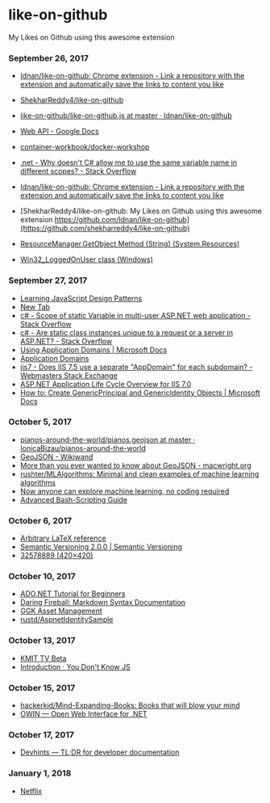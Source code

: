 # like-on-github
My Likes on Github using this awesome extension

### September 26, 2017 
- [Idnan/like-on-github: Chrome extension - Link a repository with the extension and automatically save the links to content you like](https://github.com/Idnan/like-on-github) 
- [ShekharReddy4/like-on-github](https://github.com/ShekharReddy4/like-on-github) 
- [like-on-github/like-on-github.js at master · Idnan/like-on-github](https://github.com/Idnan/like-on-github/blob/master/like-on-github.js) 
- [Web API - Google Docs](https://docs.google.com/document/d/1Ogm-lqoy4vY3yT8v7YuQaV0sAa_T35-vXFZ2fi4ljng/edit) 
- [container-workbook/docker-workshop](https://github.com/container-workbook/docker-workshop) 
- [.net - Why doesn't C# allow me to use the same variable name in different scopes? - Stack Overflow](https://stackoverflow.com/questions/4649947/why-doesnt-c-sharp-allow-me-to-use-the-same-variable-name-in-different-scopes) 

- [Idnan/like-on-github: Chrome extension - Link a repository with the extension and automatically save the links to content you like](https://github.com/Idnan/like-on-github) 
- [ShekharReddy4/like-on-github: My Likes on Github using this awesome extension https://github.com/Idnan/like-on-github](https://github.com/shekharreddy4/like-on-github) 
- [ResourceManager.GetObject Method (String) (System.Resources)](https://msdn.microsoft.com/en-us/library/963f81yd(v=vs.110).aspx) 
- [Win32_LoggedOnUser class (Windows)](https://msdn.microsoft.com/en-us/library/aa394172(v=vs.85).aspx) 
### September 27, 2017 
- [Learning JavaScript Design Patterns](https://addyosmani.com/resources/essentialjsdesignpatterns/book/index.html) 
- [New Tab](chrome://newtab/) 
- [c# - Scope of static Variable in multi-user ASP.NET web application - Stack Overflow](https://stackoverflow.com/questions/14154892/scope-of-static-variable-in-multi-user-asp-net-web-application) 
- [c# - Are static class instances unique to a request or a server in ASP.NET? - Stack Overflow](https://stackoverflow.com/questions/194999/are-static-class-instances-unique-to-a-request-or-a-server-in-asp-net) 
- [Using Application Domains | Microsoft Docs](https://docs.microsoft.com/en-us/dotnet/framework/app-domains/use) 
- [Application Domains](https://msdn.microsoft.com/en-us/library/cxk374d9.aspx) 
- [iis7 - Does IIS 7.5 use a separate "AppDomain" for each subdomain? - Webmasters Stack Exchange](https://webmasters.stackexchange.com/questions/72488/does-iis-7-5-use-a-separate-appdomain-for-each-subdomain) 
- [ASP.NET Application Life Cycle Overview for IIS 7.0](https://msdn.microsoft.com/en-us/library/bb470252(v=vs.100).aspx) 
- [How to: Create GenericPrincipal and GenericIdentity Objects | Microsoft Docs](https://docs.microsoft.com/en-us/dotnet/standard/security/how-to-create-genericprincipal-and-genericidentity-objects) 

### October 5, 2017 
- [pianos-around-the-world/pianos.geojson at master · IonicaBizau/pianos-around-the-world](https://github.com/IonicaBizau/pianos-around-the-world/blob/master/pianos.geojson) 
- [GeoJSON - Wikiwand](https://www.wikiwand.com/en/GeoJSON) 
- [More than you ever wanted to know about GeoJSON - macwright.org](https://macwright.org/2015/03/23/geojson-second-bite.html) 
- [rushter/MLAlgorithms: Minimal and clean examples of machine learning algorithms](https://github.com/rushter/MLAlgorithms) 
- [Now anyone can explore machine learning, no coding required](https://www.blog.google/topics/machine-learning/now-anyone-can-explore-machine-learning-no-coding-required/) 
- [Advanced Bash-Scripting Guide](http://www.tldp.org/LDP/abs/html/) 

### October 6, 2017 
- [Arbitrary LaTeX reference](http://latex.knobs-dials.com/) 
- [Semantic Versioning 2.0.0 | Semantic Versioning](http://semver.org/) 
- [32578889 (420×420)](https://avatars2.githubusercontent.com/u/32578889) 

### October 10, 2017 
- [ADO.NET Tutorial for Beginners](https://blog.udemy.com/ado-net-tutorial/) 
- [Daring Fireball: Markdown Syntax Documentation](https://daringfireball.net/projects/markdown/syntax) 
- [GGK Asset Management](http://ams.ggktech.com/SNA/SNAAssets/AssetDetailsAndLogsView?assettblID=8) 
- [rustd/AspnetIdentitySample](https://github.com/rustd/AspnetIdentitySample) 

### October 13, 2017 
- [KMIT TV Beta](http://kmittv.com/#) 
- [Introduction · You Don't Know JS](https://maximdenisov.gitbooks.io/you-don-t-know-js/content/) 

### October 15, 2017 
- [hackerkid/Mind-Expanding-Books: Books that will blow your mind](https://github.com/hackerkid/Mind-Expanding-Books) 
- [OWIN — Open Web Interface for .NET](http://owin.org/) 

### October 17, 2017 
- [Devhints — TL;DR for developer documentation](https://devhints.io/) 

### January 1, 2018 
- [Netflix](https://www.netflix.com/watch/80108447?trackId=15035895&tctx=3%2C4%2C56c624d0-a244-41e8-9ece-820f4a074cb6-14397281) 
